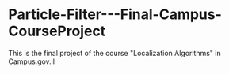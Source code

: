 # Particle-Filter---Final-Campus-CourseProject
This is the final project of the course "Localization Algorithms" in Campus.gov.il
